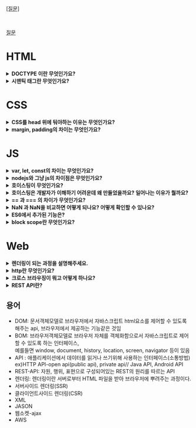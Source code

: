 <a href="https://velog.io/@ansrjsdn/%ED%94%84%EB%A1%A0%ED%8A%B8%EC%97%94%EB%93%9C-%EB%A9%B4%EC%A0%91-%EC%A7%88%EB%AC%B8-%EC%A0%95%EB%A6%AC#js-%EA%B4%80%EB%A0%A8" target="_blank">[질문]</a>

<br>

[질문](https://xiubindev.tistory.com/m/119)

# HTML


<details>
<summary><strong>DOCTYPE 이란 무엇인가요?</strong></summary>  
    <hr>
     'DOCTYPE'은 웹 브라우저에서 처리할 문서가 HTML이며 어떠한 버전으로 사용하였으니 해당 방식대로 해석하라는 의미를 갖는다
    <hr>      
</details>

<details>
<summary><strong>시맨틱 태그란 무엇인가요?</strong></summary>
    <hr>
     의미론적인 태그이다. 예를들면 b태그보다는 strong태그로 중요하다는 의미를 강조한다.
    <hr>
</details>


# CSS

<details>
<summary><strong>CSS를 head 위에 둬야하는 이유는 무엇인가요?</strong></summary>   
<hr>  
    
`<head>` 안에 `<link>`를 넣는 이유는 최적화된 웹사이트를 구출할때 적절한 명세의 일부입니다.<br>
페이지가 처음 로드되면, HTML과 CSS가 동시에 parsing되는데, 이때 HTML은 DOM을 만들고, CSS는 CSSOM(CSS Object Model)을 만들게 됩니다.<br>
    
두가지 모두 웹사이트에서 시작적인 부분을 만드는데 필요해 빠른 "first meaningful paint"를 가능하게 합니다. 하지만 문서 최하단 즉, `<head>`가 아닌곳에 stylesheet를 두는 것은 많은 브라우저 상에서 점진적 렌더링을 금지하게 되고, 사용자가 빈화면을 보게 만들게 됩니다.

- first meaningful paint : 사이트의 성능 지표중 하나, 사이트 최적화의 범주
    
 <hr> 
</details>


<details>
<summary><strong>margin, padding의 차이는 무엇인가요?</strong></summary>
    <hr>
margin은 바깥쪽 여백<br>
padding은 안쪽 여백<br>
       
![image](https://user-images.githubusercontent.com/76837780/177903285-6e98ba8c-7994-4ba6-8a11-08c8dcd33011.png)
    
[참고](https://bebeya.tistory.com/entry/CSS-margin-padding-%EA%B0%9C%EB%85%90-%EC%82%AC%EC%9A%A9%EB%B2%95-%EC%A0%95%EB%A6%AC) , [참고](https://velog.io/@hyejin4169/CSS-margin-padding-%EC%B0%A8%EC%9D%B4%EC%A0%90%EA%B3%BC-%EC%82%AC%EC%9A%A9%EB%B2%95-%EC%A0%95%EB%A6%AC)
    <hr>
</details>

# JS
  
<details>
<summary><strong>var, let, const의 차이는 무엇인가요?</strong></summary>
    <hr>
      var은 재할당이 가능하고 변수 중복 선언이 가능합니다. <br>
      let은 재할당이 가능하지만 변수 중복 선언이 불가능합니다. <br>
      const는 하나의 변수명으로 단 한번 선언될 수 있고, 재할당이 금지되어있다. 또 선언과 초기화가 동시에 이루어져야 한다.
    <hr> 
</details>

  
<details>
<summary><strong>nodejs와 그냥 js의 차이점은 무엇인가요?</strong></summary>
    
![image](https://user-images.githubusercontent.com/76837780/177282338-b0d2531b-cf10-4c2f-be4a-9b758aa930ac.png)       
[출처](https://hazel-developer.tistory.com/152#node.js%EC%9D%98-%EC%9E%A5%EC%A0%90)
   
</details>

<details>
<summary><strong>호이스팅이 무엇인가요?</strong></summary>
    <hr>
     변수 선언문이 코드의 선두로 끌어 올려진 것처럼 동작하는 자바스크립트 고유의 특징을 말한다.
     선언문을 찾아서 먼저 실행시키는 것이다. 변수뿐만 아니라 모든 식별자는 호이스팅 된다.
     모든 선언문은 런타임 이전단계에서 먼저 실행되기 때문이다.
    <hr> 
</details>

<details>
<summary><strong>호이스팅은 개발자가 이해하기 어려운데 왜 만들었을까요? 일어나는 이유가 뭘까요?</strong></summary>
<hr>
    
[답](https://velog.io/@ansrjsdn/%ED%98%B8%EC%9D%B4%EC%8A%A4%ED%8C%85%EC%9D%80-%EC%99%9C-%EC%83%9D%EA%B8%B0%EB%8A%94-%EA%B1%B8%EA%B9%8C)
    
<hr> 
</details>

<details>
<summary><strong>== 과 === 의 차이가 무엇인가요?</strong></summary>
    <hr>
      == 은 동등비교 연산자로 좌항과 우항의 값이 같다는 것을 의미하고 , <br> === 은 일치비교연산자로 좌항과 우항의 값과 타입까지 같다는 것을 의미한다.
    <hr> 
</details>


<details>
<summary><strong>NaN 과 NaN을 비교하면 어떻게 되나요? 어떻게 확인할 수 있나요?</strong></summary>
<hr>
    
- NaN은 다른 모든 값과 비교(==, !=, ===, !==)했을 때에도 같지 않고, 다른 NaN과도 같지 않다.
- 그래서 NaN을 판별할 때는 isNaN() 또는 Number.isNaN()을 사용하면 가장 분명하게 NaN을 판별할 수 있다.
- 오로지 NaN만이 자기자신과 비교했을 때 같지 않다.
- NaN === NaN -> false   

[참조](https://velog.io/@pul8219/JS-NaN-isNaN%EA%B3%BC-Number.isNaN%EC%9D%98-%EC%B0%A8%EC%9D%B4)

<hr> 
    
</details>

<details>
<summary><strong>ES6에서 추가된 기능은?</strong></summary>
<hr>    
    
[참조](https://velog.io/@takeknowledge/javscript-ES6%EC%97%90-%EC%B6%94%EA%B0%80%EB%90%9C-%EA%B8%B0%EB%8A%A5-%EA%B0%84%EB%8B%A8-%EC%A0%95%EB%A6%AC)
    
<hr>   
</details>

<details>
<summary><strong>block scope란 무엇인가요?</strong></summary>
<hr>   

블록 스코프는 블록({})내부에서 선언된 변수는 해당 블록에서만 접근 가능한 걸 말한다.  
`var`의 경우 함수 스코프를 따르므로, 함수 내부에서는 변수 접근이 가능하다. 
하지만, `let`, `const`는 블록 스코프를 따르므로 블록 바깥에서는 변수 접근이 불가하다.

[참조](https://mong-blog.tistory.com/entry/%EB%B8%94%EB%A1%9D-%EC%8A%A4%EC%BD%94%ED%94%84-%ED%95%A8%EC%88%98-%EC%8A%A4%EC%BD%94%ED%94%84%EC%9D%98-%EC%B0%A8%EC%9D%B4-javascript?category=967416)
    
<hr>   
</details>



# Web

<details>
<summary><strong>렌더링이 되는 과정을 설명해주세요.</strong></summary>
<hr>
    
- 사용자가 브라우저를 통해 웹 사이트에 접속하면, 서버로 부터 HTML, CSS 등 웹 사이트에 필요한 리소스를 다운로드 받습니다. 브라우저가 페이지를 렌더링 하려면 먼저 HTML 코드는 DOM, CSS는 CSSOM 트리를 생성해야합니다.    
    
- HTML 파일과 CSS 파일을 파싱해서 각각 Tree를 만든다. (Parsing)
- 두 Tree를 결합하여 Rendering Tree를 만든다. (Style)
- Rendering Tree에서 각 노드의 위치와 크기를 계산한다. (Layout)
- 계산된 값을 이용해 각 노드를 화면상의 실제 픽셀로 변환하고, 레이어를 만든다. (Paint)
- 레이어를 합성하여 실제 화면에 나타낸다. (Composite)

[참조](https://velog.io/@eassy/%EB%B8%8C%EB%9D%BC%EC%9A%B0%EC%A0%80-%ED%8E%98%EC%9D%B4%EC%A7%80%EA%B0%80-%EB%A0%8C%EB%8D%94%EB%A7%81-%EB%90%98%EB%8A%94-%EA%B3%BC%EC%A0%95%EC%97%90-%EB%8C%80%ED%95%B4-%EC%84%A4%EB%AA%85%ED%95%B4%EC%A3%BC%EC%84%B8%EC%9A%94)

[참조](https://tecoble.techcourse.co.kr/post/2021-10-24-browser-rendering/)

<hr> 
    
</details>

<details>
<summary><strong>http란 무엇인가요?</strong></summary>
<hr>
    
- 텍스트 기반의 통신 규약으로 **인터넷에서 데이터를 주고받을 수 있는 프로토콜이다.** 
- 클라이언트가 서버에게 연락하는 것을 `요청`이라고 하며 요청을 보낼때는 요청에 대한 정보를 담아 서버로 보낸다. 
- 서버가 요청에 대한 답변을 클라이언트에게 보내는 것을 `응답`이라고 한다. 
    
[참조](https://velog.io/@surim014/HTTP%EB%9E%80-%EB%AC%B4%EC%97%87%EC%9D%B8%EA%B0%80)
    
<hr> 
      
</details>

<details>
<summary><strong>크로스 브라우징이 뭐고 어떻게 하나요?</strong></summary>
<hr>
    
- 크로스브라우징은 웹 페이지 제작 시에 모든 브라우저에서 깨지지 않고 의도한 대로 올바르게(호환성) 나오게 하는 작업을 말한다.
- 크로스 브라우징 작업이 필요한 원인은 무엇일까?
- 브라우저 마다 랜더링 엔진이 다르기 때문이다.
   
[참조](https://velog.io/@93jm/Cross-Browsing%ED%81%AC%EB%A1%9C%EC%8A%A4-%EB%B8%8C%EB%9D%BC%EC%9A%B0%EC%A7%95) ,
[참조](https://velog.io/@seochanh/00003)
    
<hr> 
      
</details>

</details>

<details>
<summary><strong>REST API란?</strong></summary>
<hr>

> 구성
- 자원(RESOURCE) - URI
- 행위(Verb) - HTTP METHOD
- 표현(Representations)

> 가이드
- 첫 번째, URI는 정보의 자원을 표현해야 한다.
- 두 번째, 자원에 대한 행위는 HTTP Method(GET, POST, PUT, DELETE)로 표현한다.
   
[참조](https://khj93.tistory.com/entry/%EB%84%A4%ED%8A%B8%EC%9B%8C%ED%81%AC-REST-API%EB%9E%80-REST-RESTful%EC%9D%B4%EB%9E%80), 
[참조](https://meetup.toast.com/posts/92) 
    
<hr> 
      
</details>



## 용어

- DOM: 문서객체모델로 브라우저에서 자바스크립트 html요소를 제어할 수 있도록 해주는 api, 브라우저에서 제공하는 기능같은 것임
- BOM: 브라우저객체모델로 브라우저 자체를 객체화함으로서 자바스크립트로 제어할 수 있도록 하는 인터페이스, <br> 예를들면 window, document, history, location, screen, navigator 등이 있음     
- API : 애플리케이션에서 데이터를 읽거나 쓰기위해 사용하는 인터페이스(소통방법) <br> 
         ex)HTTP API-open api(public api), private api// Java API, Android API
- REST-API: 자원, 행위, 표현으로 구성되어있는 REST의 원리를 따르는 API
- 렌더링: 렌더링이란 서버로부터 HTML 파일을 받아 브라우저에 뿌려주는 과정이다.
- 서버사이드 렌더링(SSR)
- 클라이언트사이드 렌더링(CSR)
- XML
- JASON
- 웹소켓-ajax
- AWS
